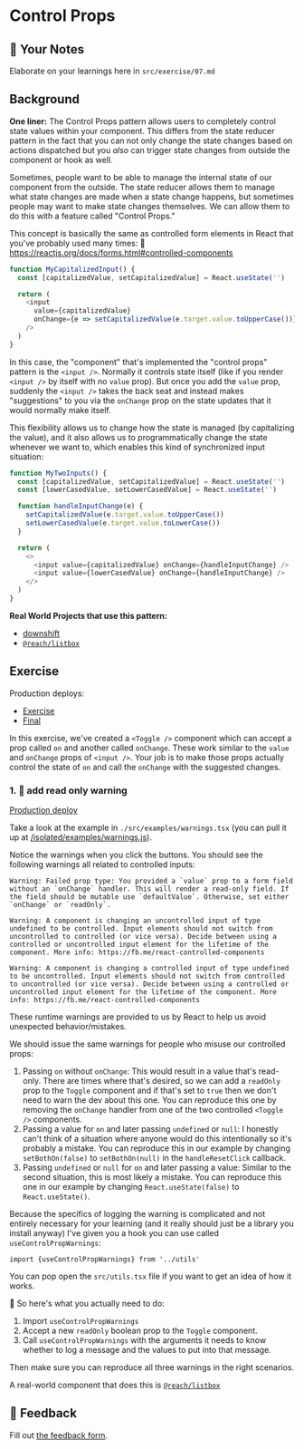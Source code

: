 # Control Props

## 📝 Your Notes

Elaborate on your learnings here in `src/exercise/07.md`

## Background

**One liner:** The Control Props pattern allows users to completely control
state values within your component. This differs from the state reducer pattern
in the fact that you can not only change the state changes based on actions
dispatched but you _also_ can trigger state changes from outside the component
or hook as well.

Sometimes, people want to be able to manage the internal state of our component
from the outside. The state reducer allows them to manage what state changes are
made when a state change happens, but sometimes people may want to make state
changes themselves. We can allow them to do this with a feature called "Control
Props."

This concept is basically the same as controlled form elements in React that
you've probably used many times: 📜
https://reactjs.org/docs/forms.html#controlled-components

```javascript
function MyCapitalizedInput() {
  const [capitalizedValue, setCapitalizedValue] = React.useState('')

  return (
    <input
      value={capitalizedValue}
      onChange={e => setCapitalizedValue(e.target.value.toUpperCase())}
    />
  )
}
```

In this case, the "component" that's implemented the "control props" pattern is
the `<input />`. Normally it controls state itself (like if you render
`<input />` by itself with no `value` prop). But once you add the `value` prop,
suddenly the `<input />` takes the back seat and instead makes "suggestions" to
you via the `onChange` prop on the state updates that it would normally make
itself.

This flexibility allows us to change how the state is managed (by capitalizing
the value), and it also allows us to programmatically change the state whenever
we want to, which enables this kind of synchronized input situation:

```javascript
function MyTwoInputs() {
  const [capitalizedValue, setCapitalizedValue] = React.useState('')
  const [lowerCasedValue, setLowerCasedValue] = React.useState('')

  function handleInputChange(e) {
    setCapitalizedValue(e.target.value.toUpperCase())
    setLowerCasedValue(e.target.value.toLowerCase())
  }

  return (
    <>
      <input value={capitalizedValue} onChange={handleInputChange} />
      <input value={lowerCasedValue} onChange={handleInputChange} />
    </>
  )
}
```

**Real World Projects that use this pattern:**

- [downshift](https://github.com/downshift-js/downshift)
- [`@reach/listbox`](https://reacttraining.com/reach-ui/listbox)

## Exercise

Production deploys:

- [Exercise](http://advanced-react-patterns-next.netlify.app/isolated/exercise/07.tsx)
- [Final](http://advanced-react-patterns-next.netlify.app/isolated/final/07.tsx)

In this exercise, we've created a `<Toggle />` component which can accept a prop
called `on` and another called `onChange`. These work similar to the `value` and
`onChange` props of `<input />`. Your job is to make those props actually
control the state of `on` and call the `onChange` with the suggested changes.

### 1. 💯 add read only warning

[Production deploy](http://advanced-react-patterns-next.netlify.app/isolated/final/07.extra-1.tsx)

Take a look at the example in `./src/examples/warnings.tsx` (you can pull it up
at
[/isolated/examples/warnings.js](http://localhost:3000/isolated/examples/warnings.tsx)).

Notice the warnings when you click the buttons. You should see the following
warnings all related to controlled inputs:

```
Warning: Failed prop type: You provided a `value` prop to a form field without an `onChange` handler. This will render a read-only field. If the field should be mutable use `defaultValue`. Otherwise, set either `onChange` or `readOnly`.
```

```
Warning: A component is changing an uncontrolled input of type undefined to be controlled. Input elements should not switch from uncontrolled to controlled (or vice versa). Decide between using a controlled or uncontrolled input element for the lifetime of the component. More info: https://fb.me/react-controlled-components
```

```
Warning: A component is changing a controlled input of type undefined to be uncontrolled. Input elements should not switch from controlled to uncontrolled (or vice versa). Decide between using a controlled or uncontrolled input element for the lifetime of the component. More info: https://fb.me/react-controlled-components
```

These runtime warnings are provided to us by React to help us avoid unexpected
behavior/mistakes.

We should issue the same warnings for people who misuse our controlled props:

1. Passing `on` without `onChange`: This would result in a value that's
   read-only. There are times where that's desired, so we can add a `readOnly`
   prop to the `Toggle` component and if that's set to `true` then we don't need
   to warn the dev about this one. You can reproduce this one by removing the
   `onChange` handler from one of the two controlled `<Toggle />` components.
2. Passing a value for `on` and later passing `undefined` or `null`: I honestly
   can't think of a situation where anyone would do this intentionally so it's
   probably a mistake. You can reproduce this in our example by changing
   `setBothOn(false)` to `setBothOn(null)` in the `handleResetClick` callback.
3. Passing `undefined` or `null` for `on` and later passing a value: Similar to
   the second situation, this is most likely a mistake. You can reproduce this
   one in our example by changing `React.useState(false)` to `React.useState()`.

Because the specifics of logging the warning is complicated and not entirely
necessary for your learning (and it really should just be a library you install
anyway) I've given you a hook you can use called `useControlPropWarnings`:

```tsx
import {useControlPropWarnings} from '../utils'
```

You can pop open the `src/utils.tsx` file if you want to get an idea of how it
works.

🐨 So here's what you actually need to do:

1. Import `useControlPropWarnings`
2. Accept a new `readOnly` boolean prop to the `Toggle` component.
3. Call `useControlPropWarnings` with the arguments it needs to know whether to
   log a message and the values to put into that message.

Then make sure you can reproduce all three warnings in the right scenarios.

A real-world component that does this is
[`@reach/listbox`](https://reacttraining.com/reach-ui/listbox/)

## 🦉 Feedback

Fill out
[the feedback form](https://ws.kcd.im/?ws=Advanced%20React%20Patterns%20%F0%9F%A4%AF&e=07%3A%20Control%20Props&em=ender%40lovelysystems.com).
